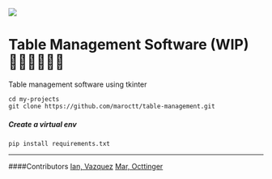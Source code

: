 ![](https://media2.giphy.com/media/gj5xC7OVgWG33Wl8DJ/giphy.gif?cid=790b76110392ee6f3018fc14449afca3cd401fb3ee993adc&rid=giphy.gif&ct=g)

# Table Management Software (WIP) 👷🏽‍♀️👷🏽‍♂️

Table management software using tkinter

```shell
cd my-projects
git clone https://github.com/maroctt/table-management.git
```

##### Create a virtual env

```shell
pip install requirements.txt
```

---

####Contributors
[Ian, Vazquez](https://github.com/iannv/)
[Mar, Octtinger](https://github.com/maroctt)
